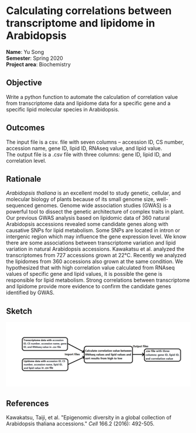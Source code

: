 # Calculating correlations between transcriptome and lipidome in Arabidopsis

**Name**: Yu Song <br/>
**Semester**: Spring 2020 <br/>
**Project area**: Biochemistry


## Objective
Write a python function to automate the calculation of correlation value from transcriptome data and lipidome data for a specific gene and a specific lipid molecular species in Arabidopsis.

## Outcomes
The input file is a csv. file with seven columns – accession ID, CS number, accession name, gene ID, lipid ID, RNAseq value, and lipid value.<br/>
The output file is a .csv file with three columns: gene ID, lipid ID, and correlation level.

## Rationale
*Arabidopsis thaliana* is an excellent model to study genetic, cellular, and molecular biology of plants because of its small genome size, well-sequenced genomes. Genome wide association studies (GWAS) is a powerful tool to dissect the genetic architecture of complex traits in plant. Our previous GWAS analysis based on lipidomic data of 360 natural Arabidopsis accessions revealed some candidate genes along with causative SNPs for lipid metabolism. Some SNPs are located in intron or intergenic region which may influence the gene expression level. We know there are some associations between transcriptome variation and lipid variation in natural Arabidopsis accessions. Kawakatsu et al. analyzed the transcriptomes from 727 accessions grown at 22°C. Recently we analyzed the lipidomes from 360 accessions also grown at the same condition. We hypothesized that with high correlation value calculated from RNAseq values of specific gene and lipid values, it is possible the gene is responsible for lipid metabolism. Strong correlations between transcriptome and lipidome provide more evidence to confirm the candidate genes identified by GWAS.

## Sketch

<img src="sketch.png" alt="sketch_image" width="1000"/>

## References
Kawakatsu, Taiji, et al. "Epigenomic diversity in a global collection of Arabidopsis thaliana accessions." *Cell* 166.2 (2016): 492-505.
